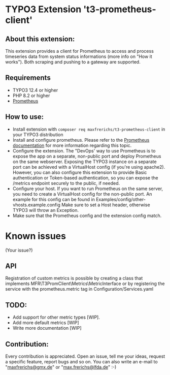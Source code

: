 # TYPO3 Extension 't3-prometheus-client'

## About this extension:
This extension provides a client for Prometheus to access and process timeseries data from system status informations (more info on "How it works"). 
Both scraping and pushing to a gateway are supported.

## Requirements
* TYPO3 12.4 or higher
* PHP 8.2 or higher
* [Prometheus](https://prometheus.io/)

## How to use:
* Install extension with ```composer req maxfrerichs/t3-prometheus-client``` in your TYPO3 distribution
* Install and configure prometheus. Please refer to the [Prometheus documentation](https://prometheus.io/docs/introduction/overview/) for more information regarding this topic.
* Configure the extension. The "DevOps' way to use Prometheus is to expose the app on a separate, non-public port and deploy Prometheus on the same webserver.
  Exposing the TYPO3 instance on a separate port can be achieved with a VirtualHost config (if you're using apache2).
  However, you can also configure this extension to provide Basic authentication or Token-based authentication, so you can expose the /metrics endpoint securely to the public, if needed.
* Configure your host. If you want to run Prometheus on the same server, you need to create a VirtualHost config for the non-public port. An example for this config can be found in Examples/config/other-vhosts.example.config
  Make sure to set a Host header, otherwise TYPO3 will throw an Exception.
* Make sure that the Prometheus config and the extension config match.

# Known issues
(Your issue?)

## API
Registration of custom metrics is possible by creating a class that implements MFR\T3PromClient\Metrics\MetricInterface or by registering the service with the prometheus.metric tag in Configuration/Services.yaml

## TODO:
* Add support for other metric types [WIP].
* Add more default metrics [WIP]
* Write more documentation [WIP]

## Contribution:
Every contribution is appreciated. Open an issue, tell me your ideas, request a specific feature, report bugs and so on. You can also write an e-mail to "maxfrerichs@gmx.de" or "max.frerichs@lfda.de" :-)
